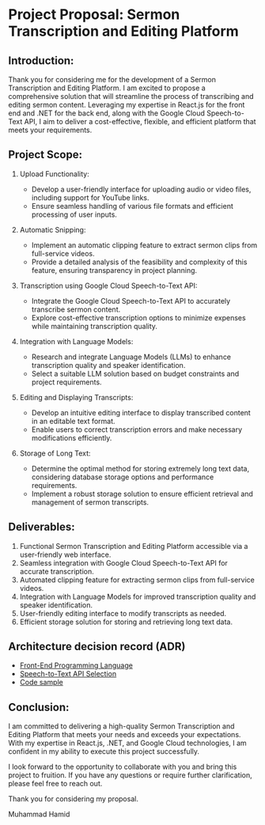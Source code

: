 # Project Proposal: Sermon Transcription and Editing Platform

## Introduction:
Thank you for considering me for the development of a Sermon Transcription and Editing Platform. I am excited to propose a comprehensive solution that will streamline the process of transcribing and editing sermon content. Leveraging my expertise in React.js for the front end and .NET for the back end, along with the Google Cloud Speech-to-Text API, I aim to deliver a cost-effective, flexible, and efficient platform that meets your requirements.

## Project Scope:
1. Upload Functionality:
   - Develop a user-friendly interface for uploading audio or video files, including support for YouTube links.
   - Ensure seamless handling of various file formats and efficient processing of user inputs.

2. Automatic Snipping:
   - Implement an automatic clipping feature to extract sermon clips from full-service videos.
   - Provide a detailed analysis of the feasibility and complexity of this feature, ensuring transparency in project planning.

3. Transcription using Google Cloud Speech-to-Text API:
   - Integrate the Google Cloud Speech-to-Text API to accurately transcribe sermon content.
   - Explore cost-effective transcription options to minimize expenses while maintaining transcription quality.

4. Integration with Language Models:
   - Research and integrate Language Models (LLMs) to enhance transcription quality and speaker identification.
   - Select a suitable LLM solution based on budget constraints and project requirements.

5. Editing and Displaying Transcripts:
   - Develop an intuitive editing interface to display transcribed content in an editable text format.
   - Enable users to correct transcription errors and make necessary modifications efficiently.

6. Storage of Long Text:
   - Determine the optimal method for storing extremely long text data, considering database storage options and performance requirements.
   - Implement a robust storage solution to ensure efficient retrieval and management of sermon transcripts.

## Deliverables:
1. Functional Sermon Transcription and Editing Platform accessible via a user-friendly web interface.
2. Seamless integration with Google Cloud Speech-to-Text API for accurate transcription.
3. Automated clipping feature for extracting sermon clips from full-service videos.
4. Integration with Language Models for improved transcription quality and speaker identification.
5. User-friendly editing interface to modify transcripts as needed.
6. Efficient storage solution for storing and retrieving long text data.

## Architecture decision record (ADR)
  - [Front-End Programming Language](https://github.com/mughalhamid/speech-to-text-api/blob/main/Front-End%20Programming%20Language%20Selection.md)
  - [Speech-to-Text API Selection](https://github.com/mughalhamid/speech-to-text-api/blob/main/Speech-to-Text%20API%20Selection.md)
  - [Code sample](https://github.com/mughalhamid/speech-to-text-api/blob/main/program.cs)

## Conclusion:
I am committed to delivering a high-quality Sermon Transcription and Editing Platform that meets your needs and exceeds your expectations. With my expertise in React.js, .NET, and Google Cloud technologies, I am confident in my ability to execute this project successfully.

I look forward to the opportunity to collaborate with you and bring this project to fruition. If you have any questions or require further clarification, please feel free to reach out.

Thank you for considering my proposal.

Muhammad Hamid
